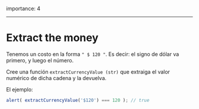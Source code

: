 importance: 4

---

# Extract the money

Tenemos un costo en la forma `" $ 120 "`. Es decir: el signo de dólar va primero, y luego el número.

Cree una función `extractCurrencyValue (str)` que extraiga el valor numérico de dicha cadena y la devuelva.

El ejemplo:

```js
alert( extractCurrencyValue('$120') === 120 ); // true
```


